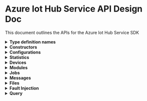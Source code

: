 ﻿# Azure Iot Hub Service API Design Doc

This document outlines the APIs for the Azure Iot Hub Service SDK

<details><summary><b>Type definition names</b></summary>

```text
Configuration - TwinConfiguration
Module - ModuleIdentity
Device - DeviceIdentity
Twin - TwinData
Interface - PnpInterface
Property - PnpProperty
Reported - PnpReported
Desired - PnpDesired
```

</details>

<details><summary><b>Constructors</b></summary>

```csharp

```

</details>

<details><summary><b>Configurations</b></summary>

APIs for managing configurations for devices and modules

```csharp

```

</details>

<details><summary><b>Statistics</b></summary>

APIs for getting statistics about devices and modules, as well as service statistics

```csharp

```

</details>

<details><summary><b>Devices</b></summary>
APIs for managing device identities, device twins, and querying devices

This sub-client has been implemented. Refer to [DevicesClient](./DevicesClient.cs).

</details>

<details><summary><b>Modules</b></summary>

APIs for managing module identities, module twins, and querying modules

This sub-client has been implemented. Refer to [ModulesClient](./ModulesClient.cs).

</details>

<details><summary><b>Jobs</b></summary>

There are two types of jobs exposed by IoT Hub

### Import/Export Jobs APIs

Import and export operations take place in the context of Jobs that enable you to execute bulk service operations against an IoT hub. Exports are long-running jobs that use a customer-supplied blob container to save device identity data read from the identity registry. In addition, imports are long-running jobs that use data in a customer-supplied blob container to write device identity data into the identity registry.

### Scheduled Jobs
Scheduled jobs execute device twin updates and direct methods against a set of devices at a scheduled time. You can use scheduled jobs to update desired properties, update tags and invoke direct methods.

```csharp
public class Jobs
{
    /// <summary>
    /// Creates a job to export device registrations to the container.
    /// </summary>
    /// <param name="outputBlobContainerUri">URI containing SAS token to a blob container. This is used to output the results of the export job.</param>
    /// <param name="excludeKeys">If false, authorization keys are included in export output.</param>
    /// <param name="options">The optional settings for this request.</param>
    /// <param name="cancellationToken">Task cancellation token.</param>
    /// <returns>JobProperties of the newly created job.</returns>
    public virtual Task<Response<JobProperties>> CreateExportDevicesJobAsync(string outputBlobContainerUri, bool excludeKeys, JobRequestOptions options = default, CancellationToken cancellationToken = default);

    /// <summary>
    /// Creates a job to import device registrations into the IoT Hub.
    /// </summary>
    /// <param name="importBlobContainerUri">URI containing SAS token to a blob container that contains registry data to sync.</param>
    /// <param name="outputBlobContainerUri">URI containing SAS token to a blob container. This is used to output the status of the job.</param>
    /// <param name="options">The optional settings for this request.</param>
    /// <param name="cancellationToken">Task cancellation token.</param>
    /// <returns>JobProperties of the newly created job.</returns>
    public virtual Task<Response<JobProperties>> CreateImportDevicesJobAsync(string importBlobContainerUri, string outputBlobContainerUri, JobRequestOptions options = default, CancellationToken cancellationToken = default);

    /// <summary>
    /// List all import and export jobs for the IoT Hub.
    /// </summary>
    /// <param name="cancellationToken">Task cancellation token</param>
    /// <returns>IEnumerable of JobProperties of all jobs for this IoT Hub.</returns>
    public virtual Task<Response<IEnumerable<JobProperties>>> GetImportExportJobsAsync(CancellationToken cancellationToken = default);

    /// <summary>
    /// Gets the import or export job with the specified ID.
    /// </summary>
    /// <param name="jobId">Id of the Job object to retrieve</param>
    /// <param name="cancellationToken">Task cancellation token</param>
    /// <returns>JobProperties of the job specified by the provided jobId.</returns>
    public virtual Task<Response<JobProperties>> GetImportExportJobAsync(string jobId, CancellationToken cancellationToken = default);

    /// <summary>
    /// Cancels/Deletes the job with the specified ID.
    /// </summary>
    /// <param name="jobId">Id of the job to cancel</param>
    /// <param name="cancellationToken">Task cancellation token</param>
    /// <returns>A response string object indicating result of the cancellation.</returns>
    public virtual Task<Response<string>> CancelImportExportJobAsync(string jobId, CancellationToken cancellationToken = default);

    /// <summary>
    /// Creates a new scheduled job to update twin tags and desired properties on one or multiple devices.
    /// </summary>
    /// <param name="jobId">Unique Job Id for this job</param>
    /// <param name="query">Query condition to evaluate which devices to run the job on</param>
    /// <param name="twin">Twin object to use for the update</param>
    /// <param name="startTimeInUtc">Date time in Utc to start the job</param>
    /// <param name="maxExecutionTime">Max execution time in seconds, i.e., time-to-live duration the job can run. If not provided, the default is 3600 seconds</param>
    /// <param name="cancellationToken">Task cancellation token</param>
    /// <returns>A JobResponse object</returns>
    public virtual Task<Response<JobResponse>> ScheduleTwinUpdateJobAsync(string jobId, string query, Twin twin, DateTimeOffset startTimeInUtc, TimeSpan maxExecutionTime = null, CancellationToken cancellationToken = default);

    /// <summary>
    /// Creates a new scheduled job to run a device method on one or multiple devices.
    /// </summary>
    /// <param name="jobId">Unique Job Id for this job</param>
    /// <param name="query">Query condition to evaluate which devices to run the job on</param>
    /// <param name="cloudToDeviceMethod">Method call parameters</param>
    /// <param name="startTimeInUtc">Date time in Utc to start the job</param>
    /// <param name="maxExecutionTime">Max execution time in seconds, i.e., time-to-live duration the job can run. If not provided, the default is 3600 seconds</param>
    /// <param name="cancellationToken">Task cancellation token</param>
    /// <returns>A JobResponse object</returns>
    public virtual Task<Response<JobResponse>> ScheduleDeviceMethodJobAsync(string jobId, string query, CloudToDeviceMethodRequest cloudToDeviceMethodRequest, DateTimeOffset startTimeInUtc, TimeSpan maxExecutionTime = null, CancellationToken cancellationToken = default);

    /// <summary>
    /// Retrieves details of a scheduled job from the IoT Hub.
    /// </summary>
    /// <param name="jobId">Id of the Job to retrieve</param>
    /// <param name="cancellationToken">Task cancellation token</param>
    /// <returns>The matching JobResponse object</returns>
    public virtual Task<Response<JobResponse>> GetScheduledJobAsync(string jobId, CancellationToken cancellationToken = default);

    /// <summary>
    /// Cancels/Deletes the job with the specified ID.
    /// </summary>
    /// <param name="jobId">Id of the job to cancel</param>
    /// <param name="cancellationToken">Task cancellation token</param>
    /// <returns>A JobResponse object</returns>
    public virtual Task<Response<JobResponse>> CancelScheduledJobAsync(string jobId, CancellationToken cancellationToken = default);

    /// <summary>
    /// Query the IoT hub to retrieve information regarding scheduled jobs.
    /// </summary>
    /// <param name="jobType">The job type to query.</param>
    /// <param name="jobStatus">The job status to query.</param>
    /// <param name="cancellationToken">Task cancellation token</param>
    /// <returns>The pageable list of query results and the raw HTTP response.</returns>
    public virtual AsyncPageable<string> QueryScheduledJobsAsync(ScheduledJobType? jobType = null, ScheduledJobStatus? jobStatus = null, CancellationToken cancellationToken = default);
}
```

## Models

```csharp

/// <summary>
/// 
/// </summary>
public class JobRequestOptions
{
    /// <summary>
    /// The name of the blob that will be created in the provided blob container. If not provided by the user, it will default to "devices.txt".
    /// </summary>
    /// <remarks>
    /// In the case of export, the blob will contain the export devices registry information for the IoT Hub. In the case of import, the blob will contain the status of importing devices.
    /// </remarks>
    public string BloblName { get; set; }

    /// <summary>
    /// Specifies authentication type being used for connecting to storage account. If not provided by the user, it will default to KeyBased type.
    /// </summary>
    public StorageAuthenticationType AuthenticationType { get; set; }
}

/// <summary>
/// The type of job to query for
/// </summary>
[JsonConverter(typeof(StringEnumConverter))]
public enum ScheduledJobType
{
    /// <summary>
    /// Indicates a Device method job
    /// </summary>
    [EnumMember(Value = "scheduleDeviceMethod")]
    ScheduleDeviceMethod,

    /// <summary>
    /// Indicates a Twin update job
    /// </summary>
    [EnumMember(Value = "scheduleUpdateTwin")]
    ScheduleUpdateTwin
}

/// <summary>
/// Specifies the various job status for a job.
/// </summary>
[JsonConverter(typeof(StringEnumConverter))]
public enum ScheduledJobStatus
{
    /// <summary>
    /// Unknown
    /// </summary>
    [EnumMember(Value = "unknown")]
    Unknown,

    /// <summary>
    /// Indicates that a Job is in the queue for execution
    /// </summary>
    [EnumMember(Value = "enqueued")]
    Enqueued,

    /// <summary>
    /// Indicates that a Job is running
    /// </summary>
    [EnumMember(Value = "running")]
    Running,

    /// <summary>
    /// Indicates that a Job execution is completed
    /// </summary>
    [EnumMember(Value = "completed")]
    Completed,

    /// <summary>
    /// Indicates that a Job execution failed
    /// </summary>
    [EnumMember(Value = "failed")]
    Failed,

    /// <summary>
    /// Indicates that a Job execution was cancelled
    /// </summary>
    [EnumMember(Value = "cancelled")]
    Cancelled,

    /// <summary>
    /// Indicates that a Job is scheduled for a future datetime
    /// </summary>
    [EnumMember(Value = "scheduled")]
    Scheduled,

    /// <summary>
    /// Indicates that a Job is in the queue for execution (synonym for enqueued to be depricated)
    /// </summary>
    [EnumMember(Value = "queued")]
    Queued
}
```

</details>

<details><summary><b>Messages</b></summary>
Feedback messages, sending cloud to device messages (missing from current swagger), and purging cloud to device message queue
```csharp
```
</details>

<details><summary><b>Files</b></summary>
APIs for getting file upload notifications (missing from current swagger)

```csharp
```

</details>

<details><summary><b>Fault Injection</b></summary>
Not sure if we'll expose these

```csharp
```

</details>

<details><summary><b>Query</b></summary>
APIs for querying on device or module identities

```csharp
```

</details>
